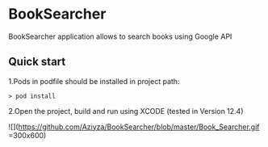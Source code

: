 # BookSearcher
BookSearcher application allows to search books using Google API 

## Quick start

1.Pods in podfile should be installed in project path:
```
> pod install
```
2.Open the project, build and run using XCODE (tested in Version 12.4)

![](https://github.com/Aziyza/BookSearcher/blob/master/Book_Searcher.gif =300x600)
